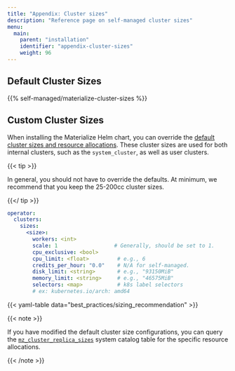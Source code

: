 ```yaml
---
title: "Appendix: Cluster sizes"
description: "Reference page on self-managed cluster sizes"
menu:
  main:
    parent: "installation"
    identifier: "appendix-cluster-sizes"
    weight: 96
---
```


## Default Cluster Sizes

{{% self-managed/materialize-cluster-sizes %}}

## Custom Cluster Sizes

When installing the Materialize Helm chart, you can override the [default
cluster sizes and resource allocations](#default-cluster-sizes). These
cluster sizes are used for both internal clusters, such as the `system_cluster`,
as well as user clusters.

{{< tip >}}

In general, you should not have to override the defaults. At minimum, we
recommend that you keep the 25-200cc cluster sizes.

{{</ tip >}}

```yaml
operator:
  clusters:
    sizes:
      <size>:
        workers: <int>
        scale: 1                  # Generally, should be set to 1.
        cpu_exclusive: <bool>
        cpu_limit: <float>         # e.g., 6
        credits_per_hour: "0.0"    # N/A for self-managed.
        disk_limit: <string>       # e.g., "93150MiB"
        memory_limit: <string>     # e.g., "46575MiB"
        selectors: <map>           # k8s label selectors
        # ex: kubernetes.io/arch: amd64
```

{{< yaml-table data="best_practices/sizing_recommendation" >}}

{{< note >}}

If you have modified the default cluster size configurations, you can query the
[`mz_cluster_replica_sizes`](/sql/system-catalog/mz_catalog/#mz_cluster_replica_sizes)
system catalog table for the specific resource allocations.

{{< /note >}}
